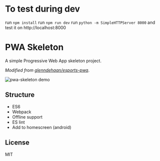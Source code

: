 # To test during dev

run ```npm install```
run ```npm run dev```
run ```python -m SimpleHTTPServer 8000``` and test it on http://localhost:8000

# PWA Skeleton

A simple Progressive Web App skeleton project.

*Modified from [glenndehaan/esports-pwa](https://github.com/glenndehaan/esports-pwa)*.

![pwa-skeleton demo](https://raw.githubusercontent.com/james2doyle/pwa-skeleton/master/demo.gif)

## Structure

- ES6
- Webpack
- Offline support
- ES lint
- Add to homescreen (android)

## License

MIT
